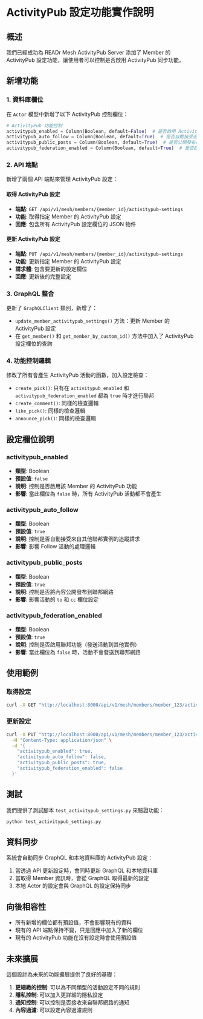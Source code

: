 # ActivityPub 設定功能實作說明

## 概述

我們已經成功為 READr Mesh ActivityPub Server 添加了 Member 的 ActivityPub 設定功能，讓使用者可以控制是否啟用 ActivityPub 同步功能。

## 新增功能

### 1. 資料庫欄位

在 `Actor` 模型中新增了以下 ActivityPub 控制欄位：

```python
# ActivityPub 功能控制
activitypub_enabled = Column(Boolean, default=False)  # 是否啟用 ActivityPub 功能
activitypub_auto_follow = Column(Boolean, default=True)  # 是否自動接受追蹤請求
activitypub_public_posts = Column(Boolean, default=True)  # 是否公開發布內容
activitypub_federation_enabled = Column(Boolean, default=True)  # 是否啟用聯邦功能
```

### 2. API 端點

新增了兩個 API 端點來管理 ActivityPub 設定：

#### 取得 ActivityPub 設定
- **端點**: `GET /api/v1/mesh/members/{member_id}/activitypub-settings`
- **功能**: 取得指定 Member 的 ActivityPub 設定
- **回應**: 包含所有 ActivityPub 設定欄位的 JSON 物件

#### 更新 ActivityPub 設定
- **端點**: `PUT /api/v1/mesh/members/{member_id}/activitypub-settings`
- **功能**: 更新指定 Member 的 ActivityPub 設定
- **請求體**: 包含要更新的設定欄位
- **回應**: 更新後的完整設定

### 3. GraphQL 整合

更新了 `GraphQLClient` 類別，新增了：

- `update_member_activitypub_settings()` 方法：更新 Member 的 ActivityPub 設定
- 在 `get_member()` 和 `get_member_by_custom_id()` 方法中加入了 ActivityPub 設定欄位的查詢

### 4. 功能控制邏輯

修改了所有會產生 ActivityPub 活動的函數，加入設定檢查：

- `create_pick()`: 只有在 `activitypub_enabled` 和 `activitypub_federation_enabled` 都為 `true` 時才進行聯邦
- `create_comment()`: 同樣的檢查邏輯
- `like_pick()`: 同樣的檢查邏輯
- `announce_pick()`: 同樣的檢查邏輯

## 設定欄位說明

### activitypub_enabled
- **類型**: Boolean
- **預設值**: `false`
- **說明**: 控制是否啟用該 Member 的 ActivityPub 功能
- **影響**: 當此欄位為 `false` 時，所有 ActivityPub 活動都不會產生

### activitypub_auto_follow
- **類型**: Boolean
- **預設值**: `true`
- **說明**: 控制是否自動接受來自其他聯邦實例的追蹤請求
- **影響**: 影響 Follow 活動的處理邏輯

### activitypub_public_posts
- **類型**: Boolean
- **預設值**: `true`
- **說明**: 控制是否將內容公開發布到聯邦網路
- **影響**: 影響活動的 `to` 和 `cc` 欄位設定

### activitypub_federation_enabled
- **類型**: Boolean
- **預設值**: `true`
- **說明**: 控制是否啟用聯邦功能（發送活動到其他實例）
- **影響**: 當此欄位為 `false` 時，活動不會發送到聯邦網路

## 使用範例

### 取得設定
```bash
curl -X GET "http://localhost:8000/api/v1/mesh/members/member_123/activitypub-settings"
```

### 更新設定
```bash
curl -X PUT "http://localhost:8000/api/v1/mesh/members/member_123/activitypub-settings" \
  -H "Content-Type: application/json" \
  -d '{
    "activitypub_enabled": true,
    "activitypub_auto_follow": false,
    "activitypub_public_posts": true,
    "activitypub_federation_enabled": false
  }'
```

## 測試

我們提供了測試腳本 `test_activitypub_settings.py` 來驗證功能：

```bash
python test_activitypub_settings.py
```

## 資料同步

系統會自動同步 GraphQL 和本地資料庫的 ActivityPub 設定：

1. 當透過 API 更新設定時，會同時更新 GraphQL 和本地資料庫
2. 當取得 Member 資訊時，會從 GraphQL 取得最新的設定
3. 本地 Actor 的設定會與 GraphQL 的設定保持同步

## 向後相容性

- 所有新增的欄位都有預設值，不會影響現有的資料
- 現有的 API 端點保持不變，只是回應中加入了新的欄位
- 現有的 ActivityPub 功能在沒有設定時會使用預設值

## 未來擴展

這個設計為未來的功能擴展提供了良好的基礎：

1. **更細緻的控制**: 可以為不同類型的活動設定不同的規則
2. **隱私控制**: 可以加入更詳細的隱私設定
3. **通知控制**: 可以控制是否接收來自聯邦網路的通知
4. **內容過濾**: 可以設定內容過濾規則
